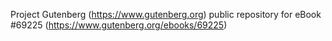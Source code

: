 Project Gutenberg (https://www.gutenberg.org) public repository for
eBook #69225 (https://www.gutenberg.org/ebooks/69225)
